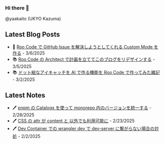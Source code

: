 ### Hi there 👋

@yaakaito (UKYO Kazuma)


## Latest Blog Posts

- 👾 [Roo Code で GitHub Issue を解決しようとしてくれる Custom Mode を作る](https://yaakai.to/blog/2025/roo-code-issue-hunter) - 3/6/2025
- 📚 [Roo Code の Architect で計画を立ててこのブログをリデザインする](https://yaakai.to/blog/2025/blog-redesign-with-architect) - 3/5/2025
- 📚 [ドット絵なアイキャッチを AI で作る機能を Roo Code で作ってみた雑記](https://yaakai.to/blog/2025/create-eye-catching-visuals-with-ai) - 3/2/2025

## Latest Notes

- 🖊 [pnpm の Catalogs を使って monorepo 内のバージョンを統一する](https://yaakai.to/note/45) - 2/28/2025
- 🖊 [CSS の attr が content と <string> 以外でも利用可能に](https://yaakai.to/note/43) - 2/23/2025
- 🖊 [Dev Container での wrangler dev で dev-server に繋がらない場合の対処](https://yaakai.to/note/28) - 2/2/2025

<!--
**yaakaito/yaakaito** is a ✨ _special_ ✨ repository because its `README.md` (this file) appears on your GitHub profile.
-->
